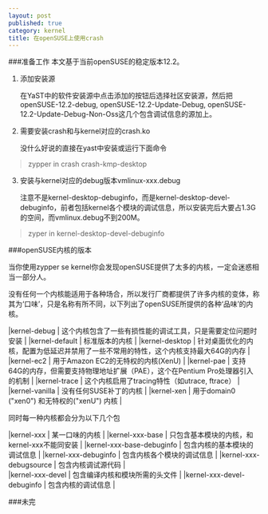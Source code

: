 ```yaml
---
layout: post
published: true
category: kernel
title: 在openSUSE上使用crash
---
```


###准备工作
本文基于当前openSUSE的稳定版本12.2。   

1. 添加安装源

    在YaST中的软件安装源中点击添加的按钮后选择社区安装源，然后把openSUSE-12.2-debug, openSUSE-12.2-Update-Debug, openSUSE-12.2-Update-Debug-Non-Oss这几个包含调试信息的源加上。

2. 需要安装crash和与kernel对应的crash.ko

    没什么好说的直接在yast中安装或运行下面命令
 >zypper in crash crash-kmp-desktop

3. 安装与kernel对应的debug版本vmlinux-xxx.debug

    注意不是kernel-desktop-debuginfo，而是kernel-desktop-devel-debuginfo，前者包括kernel各个模块的调试信息，所以安装完后大要占1.3G的空间，而vmlinux.debug不到200M。   

 >zyper in kernel-desktop-devel-debuginfo

###openSUSE内核的版本

当你使用zypper se kernel你会发现openSUSE提供了太多的内核，一定会迷惑相当一部分人。

没有任何一个内核能适用于各种场合，所以发行厂商都提供了许多内核的变体，称其为‘口味’，只是名称有所不同，以下列出了openSUSE所提供的各种‘品味’的内核。

|kernel-debug     | 这个内核包含了一些有损性能的调试工具，只是需要定位问题时安装    |
|kernel-default   | 标准版本的内核   |
|kernel-desktop   | 针对桌面优化的内核，配置为低延迟并禁用了一些不常用的特性，这个内核支持最大64G的内存  | 
|kernel-ec2       | 用于Amazon EC2的无特权的内核(XenU)            |
|kernel-pae       | 支持64G的内存，但需要支持物理地址扩展（PAE），这个在Pentium Pro处理器引入的机制   |
|kernel-trace     | 这个内核启用了tracing特性（如utrace, ftrace）  | 
|kernel-vanilla   | 没有任何SUSE补丁的内核                        |
|kernel-xen       | 用于domain0 ("xen0") 和无特权的("xenU") 内核   |  

同时每一种内核都会分为以下几个包  

|kernel-xxx                 | 某一口味的内核                            |
|kernel-xxx-base            | 只包含基本模块的内核，和kernel-xxx不能同安装  | 
|kernel-xxx-base-debuginfo  | 包含内核的基本模块的调试信息                 | 
|kernel-xxx-debuginfo       | 包含内核各个模块的调试信息                   |
|kernel-xxx-debugsource     | 包含内核调试源代码                         |  
|kernel-xxx-devel           | 包含编译内核和模块所需的头文件                | 
|kernel-xxx-devel-debuginfo | 包含内核的调试信息                          |

###未完